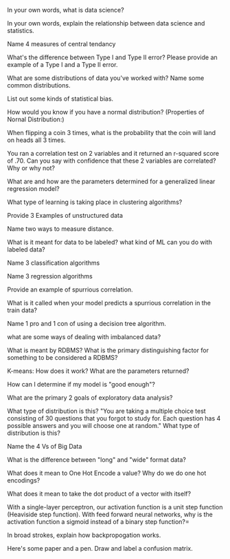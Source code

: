 
In your own words, what is data science?

In your own words, explain the relationship between data science and statistics.

Name 4 measures of central tendancy

What's the difference between Type I and Type II error? Please provide an example of a Type I and a Type II error.

What are some distributions of data you've worked with? Name some common distributions.

List out some kinds of statistical bias.

How would you know if you have a normal distribution? (Properties of Nornal Distribution:)

When flipping a coin 3 times, what is the probability that the coin will land on heads all 3 times.

You ran a correlation test on 2 variables and it returned an r-squared score of .70. Can you say with confidence that these 2 variables are correlated? Why or why not? 

What are and how are the parameters determined for a generalized linear regression model?

What type of learning is taking place in clustering algorithms?

Provide 3 Examples of unstructured data

Name two ways to measure distance.

What is it meant for data to be labeled? what kind of ML can you do with labeled data?

Name 3 classification algorithms

Name 3 regression algorithms

Provide an example of spurrious correlation. 

What is it called when your model predicts a spurrious correlation in the train data?

Name 1 pro and 1 con of using a decision tree algorithm. 

what are some ways of dealing with imbalanced data?

What is meant by RDBMS? What is the primary distinguishing factor for something to be considered a RDBMS?

K-means: How does it work? What are the parameters returned? 

How can I determine if my model is "good enough"?

What are the primary 2 goals of exploratory data analysis?

What type of distribution is this? "You are taking a multiple choice test consisting of 30 questions that you forgot to study for. Each question has 4 possible answers and you will choose one at random." What type of 
distribution is this?

Name the 4 Vs of Big Data

What is the difference between "long" and "wide" format data?

What does it mean to One Hot Encode a value? Why do we do one hot encodings?

What does it mean to take the dot product of a vector with itself?

With a single-layer perceptron, our activation function is a unit step function (Heaviside step function). With feed forward neural networks, why is the activation function a sigmoid instead of a binary step function?=

In broad strokes, explain how backpropogation works.

Here's some paper and a pen. Draw and label a confusion matrix.
